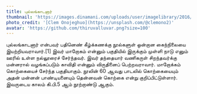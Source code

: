 ```yaml
---
title: புல்லங்காடனார்
thumbnail: 'https://images.dinamani.com/uploads/user/imagelibrary/2016/7/3/3/original/TM-3.jpg'
photo_credit: '[Clem Onojeghuo](https://unsplash.com/@clemono2)'
avatar: 'https://github.com/thiruvalluvar.png?size=100'
---
```


புல்லங்காடனார் என்பவர் பதினெண் கீழ்க்கணக்கு நூல்களுள் ஒன்றான கைந்நிலையை இயற்றியவராவார்.[1] இவர் மாறோகம் என்னும் பகுதியில் இருக்கும் முள்ளி நாடு எனும் ஊரில் உள்ள நல்லூரைச் சேர்ந்தவர். இவர் தந்தையார் வணிகருள் சிறந்தவர்க்கு மன்னரால் வழங்கப்படும் காவிதி என்னும் விருதினைப் பெற்றவராவார். மாறோக்கம் கொற்கையைச் சேர்ந்த பகுதியாகும். நூலின் 60 ஆவது பாடலில் கொற்கையையும் அதன் மன்னன் பாண்டியனையும் தென்னவன் கொற்கை என்று குறிப்பிட்டுள்ளார். இவருடைய காலம் கி.பி.5 ஆம் நூற்றாண்டு ஆகும்.